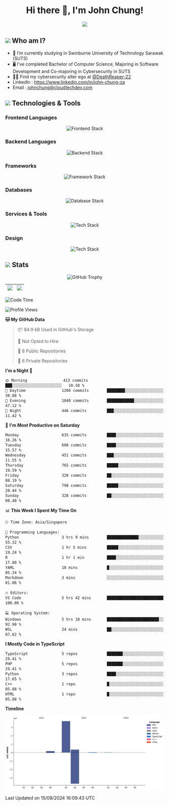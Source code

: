 <h1 align="center">Hi there 👋, I'm John Chung!</h1>
<p align="center"><img src="https://komarev.com/ghpvc/?username=johnchung2002&style=plastic"></p>

## <img src="https://media.giphy.com/media/ZEUODEtQiUZWGg6IHR/giphy.gif" width="40px"/> Who am I?
- 🌱 I’m currently studying in Swinburne University of Technology Sarawak (SUTS)
- 🖥️ I’ve completed Bachelor of Computer Science, Majoring in Software Development and Co-majoring in Cybersecurity in SUTS
- 🐱‍💻 Find my cybersecurity alter ego at [@DeathReaper-22](https://github.com/DeathReaper-22)
- Linkedln : <a href="https://www.linkedin.com/in/john-chung-za" target="_blank">https://www.linkedin.com/in/john-chung-za</a>
- Email : <a href="mailto:johnchung@cloudtechdev.com" target="_blank">johnchung@cloudtechdev.com</a>

## <img src="https://media.giphy.com/media/ICOgUNjpvO0PC/giphy.gif" width="40px"/> Technologies & Tools

### Frontend Languages

<p align="center"><img src="https://skillicons.dev/icons?i=html,css,js,ts,wasm,tailwind,bootstrap,sass,jquery&perline=10" alt="Frontend Stack" /> </p>

### Backend Languages

<p align="center"><img src="https://skillicons.dev/icons?i=nodejs,dotnet,python,c,cs,cpp,arduino,ruby&perline=10" alt="Backend Stack" /></p>

### Frameworks

<p align="center"><img src="https://skillicons.dev/icons?i=react,angular,next,flask,laravel&perline=10" alt="Framework Stack" /></p>

### Databases

<p align="center"><img src="https://skillicons.dev/icons?i=mongodb,mysql,postgres,firebase&perline=10" alt="Database Stack" /> </p>

### Services & Tools

<p align="center"><img src="https://skillicons.dev/icons?i=git,github,visualstudio,vscode,androidstudio,postman,docker,cloudflare,aws,gcp,azure,vercel&perline=10" alt="Tech Stack" /> </p>

### Design

<p align="center"><img src="https://skillicons.dev/icons?i=ps,ai,pr,xd,figma&perline=10" alt="Tech Stack" /> </p>

## <img src="https://media.giphy.com/media/uhWLu2lsU0rfLiwYlI/giphy.gif" width="40px" /> Stats

<p align="center">
  <img alt="GitHub Trophy" src="https://github-profile-trophy.vercel.app/?username=johnchung2002&theme=darkhub&row=5&column=4&margin-w=10&margin-h=10" />
</p>

| <img src="https://github-readme-stats.vercel.app/api?username=johnchung2002&show_icons=true&theme=dark&count_private=true"/> | <img src="https://github-readme-streak-stats.herokuapp.com/?user=johnchung2002&theme=dark&count_private=true"/> |
| ------------------------------------------------------------------------------------------------------------------------- | ------------------------------------------------------------------------------------------------------------ |

<!--START_SECTION:waka-->
![Code Time](http://img.shields.io/badge/Code%20Time-66%20hrs%2044%20mins-blue)

![Profile Views](http://img.shields.io/badge/Profile%20Views-0-blue)

**🐱 My GitHub Data** 

> 📦 84.9 kB Used in GitHub's Storage 
 > 
> 🚫 Not Opted to Hire
 > 
> 📜 8 Public Repositories 
 > 
> 🔑 6 Private Repositories 
 > 
**I'm a Night 🦉** 

```text
🌞 Morning                413 commits         ███░░░░░░░░░░░░░░░░░░░░░░   10.58 % 
🌆 Daytime                1206 commits        ████████░░░░░░░░░░░░░░░░░   30.88 % 
🌃 Evening                1840 commits        ████████████░░░░░░░░░░░░░   47.12 % 
🌙 Night                  446 commits         ███░░░░░░░░░░░░░░░░░░░░░░   11.42 % 
```
📅 **I'm Most Productive on Saturday** 

```text
Monday                   635 commits         ████░░░░░░░░░░░░░░░░░░░░░   16.26 % 
Tuesday                  608 commits         ████░░░░░░░░░░░░░░░░░░░░░   15.57 % 
Wednesday                451 commits         ███░░░░░░░░░░░░░░░░░░░░░░   11.55 % 
Thursday                 765 commits         █████░░░░░░░░░░░░░░░░░░░░   19.59 % 
Friday                   320 commits         ██░░░░░░░░░░░░░░░░░░░░░░░   08.19 % 
Saturday                 798 commits         █████░░░░░░░░░░░░░░░░░░░░   20.44 % 
Sunday                   328 commits         ██░░░░░░░░░░░░░░░░░░░░░░░   08.40 % 
```


📊 **This Week I Spent My Time On** 

```text
🕑︎ Time Zone: Asia/Singapore

💬 Programming Languages: 
Python                   3 hrs 9 mins        ██████████████░░░░░░░░░░░   55.32 % 
CSV                      1 hr 5 mins         █████░░░░░░░░░░░░░░░░░░░░   19.24 % 
R                        1 hr 1 min          ████░░░░░░░░░░░░░░░░░░░░░   17.80 % 
YAML                     18 mins             █░░░░░░░░░░░░░░░░░░░░░░░░   05.34 % 
Markdown                 3 mins              ░░░░░░░░░░░░░░░░░░░░░░░░░   01.06 % 

🔥 Editors: 
VS Code                  5 hrs 42 mins       █████████████████████████   100.00 % 

💻 Operating System: 
Windows                  5 hrs 18 mins       ███████████████████████░░   92.98 % 
WSL                      24 mins             ██░░░░░░░░░░░░░░░░░░░░░░░   07.02 % 
```

**I Mostly Code in TypeScript** 

```text
TypeScript               5 repos             ███████░░░░░░░░░░░░░░░░░░   29.41 % 
PHP                      5 repos             ███████░░░░░░░░░░░░░░░░░░   29.41 % 
Python                   3 repos             ████░░░░░░░░░░░░░░░░░░░░░   17.65 % 
C++                      1 repo              █░░░░░░░░░░░░░░░░░░░░░░░░   05.88 % 
HTML                     1 repo              █░░░░░░░░░░░░░░░░░░░░░░░░   05.88 % 
```



**Timeline**

![Lines of Code chart](https://raw.githubusercontent.com/JohnChung2002/JohnChung2002/main/assets/bar_graph.png)


 Last Updated on 15/08/2024 16:09:43 UTC
<!--END_SECTION:waka-->
